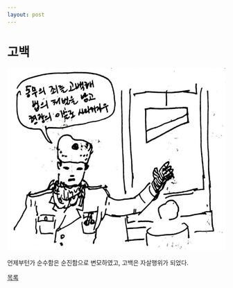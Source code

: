 ```yaml
---
layout: post
---
```


# 고백
![c](./241107.jpg)

언제부턴가 순수함은 순진함으로 변모하였고, 고백은 자살행위가 되었다.

<div class="pagination">
  <a href="{{ '/List/Doodles/doodles.html' | relative_url }}" class="prev-button" data-turbo="true">목록</a>
</div>